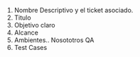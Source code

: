 1. Nombre Descriptivo y el ticket asociado. 
2. Titulo
3. Objetivo claro
4. Alcance
5. Ambientes.. Nosototros QA
6. Test Cases